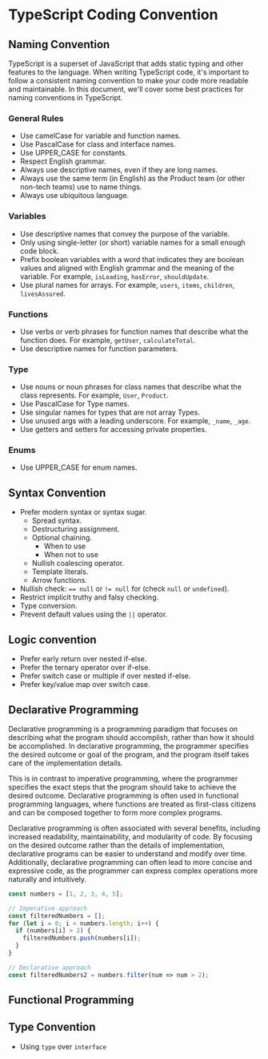 # TypeScript Coding Convention

## Naming Convention

TypeScript is a superset of JavaScript that adds static typing and other features to the language. When writing TypeScript code, it's important to follow a consistent naming convention to make your code more readable and maintainable. In this document, we'll cover some best practices for naming conventions in TypeScript.

### General Rules

- Use camelCase for variable and function names.
- Use PascalCase for class and interface names.
- Use UPPER_CASE for constants.
- Respect English grammar.
- Always use descriptive names, even if they are long names.
- Always use the same term (in English) as the Product team (or other non-tech teams) use to name things.
- Always use ubiquitous language.

### Variables

- Use descriptive names that convey the purpose of the variable.
- Only using single-letter (or short) variable names for a small enough code block.
- Prefix boolean variables with a word that indicates they are boolean values and aligned with English grammar and the meaning of the variable. For example, `isLoading`, `hasError`, `shouldUpdate`.
- Use plural names for arrays. For example, `users`, `items`, `children`, `livesAssured`.

### Functions

- Use verbs or verb phrases for function names that describe what the function does. For example, `getUser`, `calculateTotal`.
- Use descriptive names for function parameters.

### Type

- Use nouns or noun phrases for class names that describe what the class represents. For example, `User`, `Product`.
- Use PascalCase for Type names.
- Use singular names for types that are not array Types.
- Use unused args with a leading underscore. For example, `_name`, `_age`.
- Use getters and setters for accessing private properties.

### Enums

- Use UPPER_CASE for enum names.

## Syntax Convention

- Prefer modern syntax or syntax sugar.
  - Spread syntax.
  - Destructuring assignment.
  - Optional chaining.
    - When to use
    - When not to use
  - Nullish coalescing operator.
  - Template literals.
  - Arrow functions.
- Nullish check: `== null` or `!= null` for (check `null` or `undefined`).
- Restrict implicit truthy and falsy checking.
- Type conversion.
- Prevent default values using the `||` operator.

## Logic convention

- Prefer early return over nested if-else.
- Prefer the ternary operator over if-else.
- Prefer switch case or multiple if over nested if-else.
- Prefer key/value map over switch case.

## Declarative Programming

Declarative programming is a programming paradigm that focuses on describing what the program should accomplish, rather than how it should be accomplished. In declarative programming, the programmer specifies the desired outcome or goal of the program, and the program itself takes care of the implementation details.

This is in contrast to imperative programming, where the programmer specifies the exact steps that the program should take to achieve the desired outcome. Declarative programming is often used in functional programming languages, where functions are treated as first-class citizens and can be composed together to form more complex programs.

Declarative programming is often associated with several benefits, including increased readability, maintainability, and modularity of code. By focusing on the desired outcome rather than the details of implementation, declarative programs can be easier to understand and modify over time. Additionally, declarative programming can often lead to more concise and expressive code, as the programmer can express complex operations more naturally and intuitively.

```typescript
const numbers = [1, 2, 3, 4, 5];

// Imperative approach
const filteredNumbers = [];
for (let i = 0; i < numbers.length; i++) {
  if (numbers[i] > 2) {
    filteredNumbers.push(numbers[i]);
  }
}

// Declarative approach
const filteredNumbers2 = numbers.filter(num => num > 2);
```

## Functional Programming

## Type Convention

- Using `type` over `interface`
